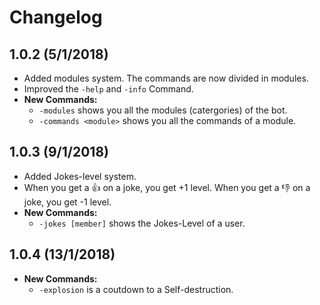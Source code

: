 # Changelog
## 1.0.2 (5/1/2018)

 - Added modules system. The commands are now divided in modules.
 - Improved the `-help` and `-info` Command.
 - **New Commands:**
   - `-modules` shows you all the modules (catergories) of the bot.
   - `-commands <module>` shows you all the commands of a module.
 
## 1.0.3 (9/1/2018)

 - Added Jokes-level system.
 - When you get a 👍 on a joke, you get +1 level. When you get a 👎 on a joke, you get -1 level.
 - **New Commands:**
   - `-jokes [member]` shows the Jokes-Level of a user.
   
## 1.0.4 (13/1/2018)

 - **New Commands:**
   - `-explosion` is a coutdown to a Self-destruction.
   
